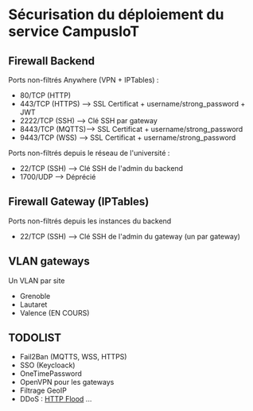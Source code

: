 # Sécurisation du déploiement du service CampusIoT

## Firewall Backend
Ports non-filtrés Anywhere (VPN + IPTables) :
* 80/TCP (HTTP)
* 443/TCP (HTTPS) --> SSL Certificat + username/strong_password + JWT
* 2222/TCP (SSH) --> Clé SSH par gateway
* 8443/TCP (MQTTS)--> SSL Certificat + username/strong_password
* 9443/TCP (WSS) --> SSL Certificat + username/strong_password

Ports non-filtrés depuis le réseau de l'université :
* 22/TCP (SSH) --> Clé SSH de l'admin du backend
* 1700/UDP --> Déprécié

## Firewall Gateway (IPTables)
Ports non-filtrés depuis les instances du backend
* 22/TCP (SSH) --> Clé SSH de l'admin du gateway (un par gateway)

## VLAN gateways
Un VLAN par site
* Grenoble
* Lautaret
* Valence (EN COURS)

## TODOLIST
* Fail2Ban (MQTTS, WSS, HTTPS)
* SSO (Keycloack)
* OneTimePassword
* OpenVPN pour les gateways
* Filtrage GeoIP
* DDoS : [HTTP Flood](https://www.incapsula.com/ddos/attack-glossary/http-flood.html) ...
